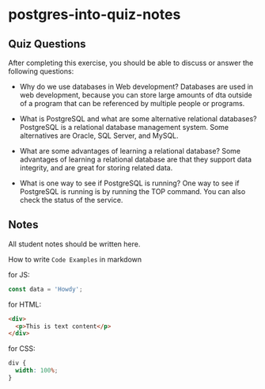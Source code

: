 # postgres-into-quiz-notes

## Quiz Questions

After completing this exercise, you should be able to discuss or answer the following questions:

- Why do we use databases in Web development?
  Databases are used in web development, because you can store large amounts of dta outside of a program that can be referenced by multiple people or programs.

- What is PostgreSQL and what are some alternative relational databases?
  PostgreSQL is a relational database management system. Some alternatives are Oracle, SQL Server, and MySQL.

- What are some advantages of learning a relational database?
  Some advantages of learning a relational database are that they support data integrity, and are great for storing related data.

- What is one way to see if PostgreSQL is running?
  One way to see if PostgreSQL is running is by running the TOP command. You can also check the status of the service.

## Notes

All student notes should be written here.

How to write `Code Examples` in markdown

for JS:

```javascript
const data = 'Howdy';
```

for HTML:

```html
<div>
  <p>This is text content</p>
</div>
```

for CSS:

```css
div {
  width: 100%;
}
```
